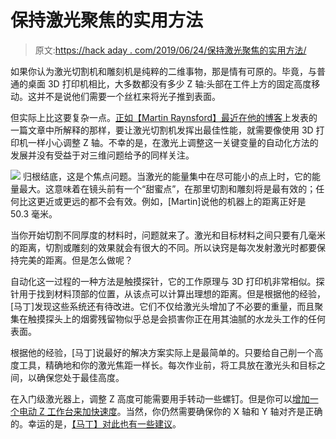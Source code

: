 # 保持激光聚焦的实用方法

> 原文:[https://hack aday . com/2019/06/24/保持激光聚焦的实用方法/](https://hackaday.com/2019/06/24/the-practical-approach-to-keeping-your-laser-in-focus/)

如果你认为激光切割机和雕刻机是纯粹的二维事物，那是情有可原的。毕竟，与普通的桌面 3D 打印机相比，大多数都没有多少 Z 轴:头部在工件上方的固定高度移动。这并不是说他们需要一个丝杠来将光子推到表面。

但实际上比这要复杂一点。[正如【Martin Raynsford】最近在他的博客](http://msraynsford.blogspot.com/2019/06/height-tools-vs-touch-probes.html)上发表的一篇文章中所解释的那样，要让激光切割机发挥出最佳性能，就需要像使用 3D 打印机一样小心调整 Z 轴。不幸的是，在激光上调整这一关键变量的自动化方法的发展并没有受益于对三维问题给予的同样关注。

[![](../Images/78c510c58b17573957b372705718d1ef.png)](https://hackaday.com/wp-content/uploads/2019/06/laserz_detail.png) 归根结底，这是个焦点问题。当激光的能量集中在尽可能小的点上时，它的能量最大。这意味着在镜头前有一个“甜蜜点”，在那里切割和雕刻将是最有效的；任何比这更近或更远的都不会有效。例如，[Martin]说他的机器上的距离正好是 50.3 毫米。

当你开始切割不同厚度的材料时，问题就来了。激光和目标材料之间只要有几毫米的距离，切割或雕刻的效果就会有很大的不同。所以诀窍是每次发射激光时都要保持完美的距离。但是怎么做呢？

自动化这一过程的一种方法是触摸探针，它的工作原理与 3D 打印机非常相似。探针用于找到材料顶部的位置，从该点可以计算出理想的距离。但是根据他的经验，[马丁]发现这些系统还有待改进。它们不仅给激光头增加了不必要的重量，而且聚集在触摸探头上的烟雾残留物似乎总是会损害你正在用其油腻的水龙头工作的任何表面。

根据他的经验，[马丁]说最好的解决方案实际上是最简单的。只要给自己削一个高度工具，精确地和你的激光焦距一样长。每次作业前，将工具放在激光头和目标之间，以确保您处于最佳高度。

在入门级激光器上，调整 Z 高度可能需要用手转动一些螺钉。但是你可以[增加一个电动 Z 工作台来加快速度](https://hackaday.com/2019/01/31/k40-gets-a-leg-up-with-open-source-z-table/)。当然，你仍然需要确保你的 X 轴和 Y 轴对齐是正确的。幸运的是，[【马丁】对此也有一些建议](https://hackaday.com/2018/11/09/the-how-and-why-of-laser-cutter-aiming/)。
